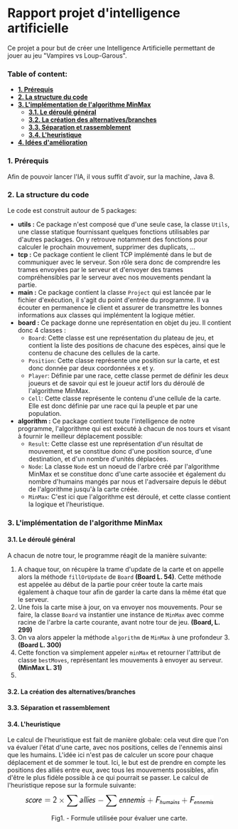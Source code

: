 # Rapport projet d'intelligence artificielle 

Ce projet a pour but de créer une Intelligence Artificielle permettant de jouer au jeu "Vampires vs Loup-Garous".

### Table of content: 
+ **[1. Prérequis](#prerequisites)**
+ **[2. La structure du code](#code_structure)**
+ **[3. L'implémentation de l'algorithme MinMax](#alg_implementation)**
  + **[3.1. Le déroulé général](#general_behavior)**
  + **[3.2. La création des alternatives/branches](#branches)**
  + **[3.3. Séparation et rassemblement](#split_merge)**
  + **[3.4. L'heuristique](#heuristic)**
+ **[4. Idées d'amélioration](#next_steps)**

### 1. Prérequis  <a name="prerequisites"></a>

Afin de pouvoir lancer l'IA, il vous suffit d'avoir, sur la machine, Java 8.

### 2. La structure du code <a name="code_structure"></a>

Le code est construit autour de 5 packages:

- **utils :** Ce package n'est composé que d'une seule case, la classe `Utils`, une classe statique fournissant quelques fonctions utilisables par d'autres packages. On y retrouve notamment des fonctions pour calculer le prochain mouvement, supprimer des duplicats, ...
- **tcp :** Ce package contient le client TCP implémenté dans le but de communiquer avec le serveur. Son rôle sera donc de comprendre les trames envoyées par le serveur et d'envoyer des trames compréhensibles par le serveur avec nos mouvements pendant la partie.
- **main :** Ce package contient la classe `Project` qui est lancée par le fichier d'exécution, il s'agit du point d'entrée du programme. Il va écouter en permanence le client et assurer de transmettre les bonnes informations aux classes qui implémentent la logique métier.
- **board :** Ce package donne une représentation en objet du jeu. Il contient donc 4 classes : 
  - `Board`: Cette classe est une représentation du plateau de jeu, et contient la liste des positions de chacune des espèces, ainsi que le contenu de chacune des cellules de la carte.
  - `Position`: Cette classe représente une position sur la carte, et est donc donnée par deux coordonnées x et y.
  - `Player`: Définie par une race, cette classe permet de définir les deux joueurs et de savoir qui est le joueur actif lors du déroulé de l'algorithme MinMax.
  - `Cell`: Cette classe représente le contenu d'une cellule de la carte. Elle est donc définie par une race qui la peuple et par une population.
- **algorithm :** Ce package contient toute l'intelligence de notre programme, l'algorithme qui est exécuté à chacun de nos tours et visant à fournir le meilleur déplacement possible:
  - `Result`: Cette classe est une représentation d'un résultat de mouvement, et se constitue donc d'une position source, d'une destination, et d'un nombre d'unités déplacées.
  - `Node`: La classe `Node` est un noeud de l'arbre créé par l'algorithme MinMax et se constitue donc d'une carte associée et également du nombre d'humains mangés par nous et l'adversaire depuis le début de l'algorithme jusqu'à la carte créée.
  - `MinMax`: C'est ici que l'algorithme est déroulé, et cette classe contient la logique et l'heuristique. 
  
### 3. L'implémentation de l'algorithme MinMax <a name="alg_implementation"></a>

#### 3.1. Le déroulé général <a name="general_behavior"></a>

A chacun de notre tour, le programme réagit de la manière suivante:

1. A chaque tour, on récupère la trame d'update de la carte et on appelle alors la méthode `fillOrUpdate` de `Board` **(Board L. 54)**. Cette méthode est appelée au début de la partie pour créer toute la carte mais également à chaque tour afin de garder la carte dans la même état que le serveur.
2. Une fois la carte mise à jour, on va envoyer nos mouvements. Pour se faire, la classe `Board` va instantier une instance de `MinMax` avec comme racine de l'arbre la carte courante, avant notre tour de jeu. **(Board, L. 299)**
3. On va alors appeler la méthode `algorithm` de `MinMax` à une profondeur 3. **(Board L. 300)**
4. Cette fonction va simplement appeler `minMax` et retourner l'attribut de classe `bestMoves`, représentant les mouvements à envoyer au serveur. **(MinMax L. 31)**
5. 

#### 3.2. La création des alternatives/branches <a name="branches"></a>

#### 3.3. Séparation et rassemblement <a name="split_merge"></a>

#### 3.4. L'heuristique <a name="heuristic"></a>

Le calcul de l'heuristique est fait de manière globale: cela veut dire que l'on va évaluer l'état d'une carte, avec nos positions, celles de l'ennemis ainsi que les humains. L'idée ici n'est pas de calculer un score pour chaque déplacement et de sommer le tout. Ici, le but est de prendre en compte les positions des alliés entre eux, avec tous les mouvements possibles, afin d'être le plus fidèle possible à ce qui pourrait se passer. Le calcul de l'heuristique repose sur la formule suivante:

<figure>
  <p align="center">
    <img src="./report/heuristic_full.png"/>
  </p>
  <p align="center">
    Fig1. - Formule utilisée pour évaluer une carte.
  </p>
</figure>
